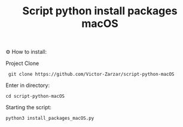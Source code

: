 <h1 align="center" id="header">
 Script python install packages macOS
</h1>
  
<br />

⚙️ How to install:

Project Clone

     git clone https://github.com/Victor-Zarzar/script-python-macOS

Enter in directory:

    cd script-python-macOS      

Starting the script:

    python3 install_packages_macOS.py
